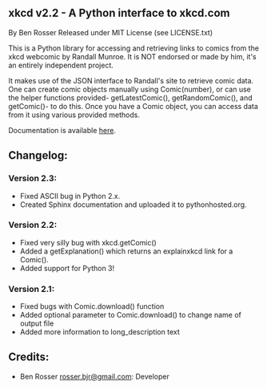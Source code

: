 xkcd v2.2 - A Python interface to xkcd.com
------------------------------------------

By Ben Rosser
Released under MIT License (see LICENSE.txt)

This is a Python library for accessing and retrieving links to comics from the
xkcd webcomic by Randall Munroe. It is NOT endorsed or made by him, it's an
entirely independent project.

It makes use of the JSON interface to Randall's site to retrieve comic data.
One can create comic objects manually using Comic(number), or can use the helper
functions provided- getLatestComic(), getRandomComic(), and getComic()- to do
this. Once you have a Comic object, you can access data from it using various
provided methods.

Documentation is available [here]().

## Changelog:

### Version 2.3:
* Fixed ASCII bug in Python 2.x.
* Created Sphinx documentation and uploaded it to pythonhosted.org.

### Version 2.2:
* Fixed very silly bug with xkcd.getComic()
* Added a getExplanation() which returns an explainxkcd link for a Comic().
* Added support for Python 3!

### Version 2.1:
* Fixed bugs with Comic.download() function
* Added optional parameter to Comic.download() to change name of output file
* Added more information to long_description text

## Credits:

* Ben Rosser <rosser.bjr@gmail.com>: Developer
